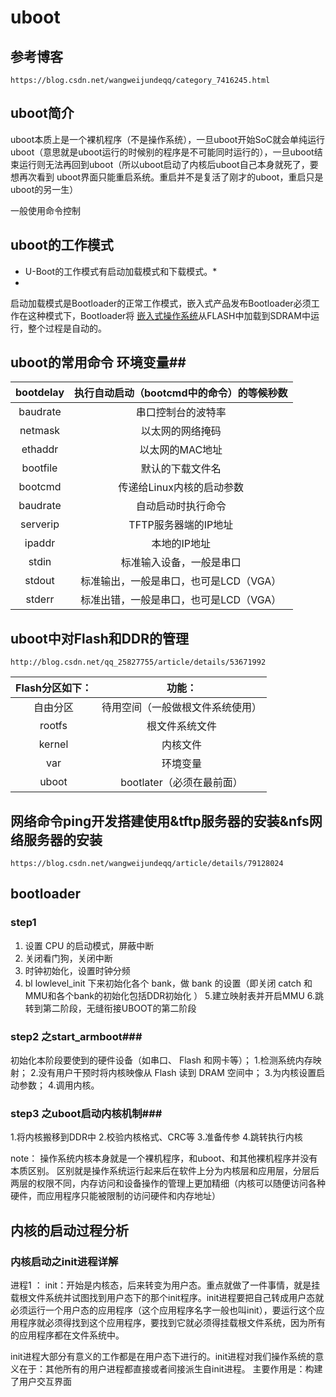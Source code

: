 # uboot #
## 参考博客 ##

	https://blog.csdn.net/wangweijundeqq/category_7416245.html
## uboot简介 ##

uboot本质上是一个裸机程序（不是操作系统），一旦uboot开始SoC就会单纯运行uboot（意思就是uboot运行的时候别的程序是不可能同时运行的），一旦uboot结束运行则无法再回到uboot（所以uboot启动了内核后uboot自己本身就死了，要想再次看到      uboot界面只能重启系统。重启并不是复活了刚才的uboot，重启只是uboot的另一生）

一般使用命令控制

## uboot的工作模式 ##

* U-Boot的工作模式有启动加载模式和下载模式。*
* 
启动加载模式是Bootloader的正常工作模式，嵌入式产品发布Bootloader必须工作在这种模式下，Bootloader将 [嵌入式操作系统](file:///h)从FLASH中加载到SDRAM中运行，整个过程是自动的。

## uboot的常用命令 环境变量##

| bootdelay |执行自动启动（bootcmd中的命令）的等候秒数|
| :---: |:---:| 
| baudrate |串口控制台的波特率|
| netmask |以太网的网络掩码|
| ethaddr |以太网的MAC地址|
| bootfile |默认的下载文件名|
| bootcmd |传递给Linux内核的启动参数|
| baudrate |自动启动时执行命令|
| serverip |TFTP服务器端的IP地址|
| ipaddr |本地的IP地址|
| stdin |标准输入设备，一般是串口|
| stdout |标准输出，一般是串口，也可是LCD（VGA）|
| stderr |标准出错，一般是串口，也可是LCD（VGA）|
## uboot中对Flash和DDR的管理 ##

 	http://blog.csdn.net/qq_25827755/article/details/53671992

| Flash分区如下： |功能：|
| :---: |:---:| 
| 自由分区 |待用空间（一般做根文件系统使用）|
| rootfs |根文件系统文件|
| kernel |内核文件|
| var |环境变量|
| uboot |bootlater（必须在最前面）|

## 网络命令ping开发搭建使用&tftp服务器的安装&nfs网络服务器的安装 ##
	https://blog.csdn.net/wangweijundeqq/article/details/79128024


## bootloader  ##

### step1 ###

1. 设置 CPU 的启动模式，屏蔽中断
2. 关闭看门狗，关闭中断
3. 时钟初始化，设置时钟分频
4. bl lowlevel_init 下来初始化各个 bank，做 bank 的设置（即关闭 catch 和 MMU和各个bank的初始化包括DDR初始化 ）
5.建立映射表并开启MMU
6.跳转到第二阶段，无缝衔接UBOOT的第二阶段

### step2 之start_armboot###

 初始化本阶段要使到的硬件设备（如串口、 Flash 和网卡等）；
1.检测系统内存映射；
2.没有用户干预时将内核映像从 Flash 读到 DRAM 空间中；
3.为内核设置启动参数；
4.调用内核。

### step3 之uboot启动内核机制###

1.将内核搬移到DDR中
2.校验内核格式、CRC等
3.准备传参
4.跳转执行内核

note：
  操作系统内核本身就是一个裸机程序，和uboot、和其他裸机程序并没有本质区别。
  区别就是操作系统运行起来后在软件上分为内核层和应用层，分层后两层的权限不同，内存访问和设备操作的管理上更加精细（内核可以随便访问各种硬件，而应用程序只能被限制的访问硬件和内存地址）



## 内核的启动过程分析 ##

### 内核启动之init进程详解 ###
进程1 ： init：开始是内核态，后来转变为用户态。重点就做了一件事情，就是挂载根文件系统并试图找到用户态下的那个init程序。init进程要把自己转成用户态就必须运行一个用户态的应用程序（这个应用程序名字一般也叫init），要运行这个应用程序就必须得找到这个应用程序，要找到它就必须得挂载根文件系统，因为所有的应用程序都在文件系统中。

init进程大部分有意义的工作都是在用户态下进行的。init进程对我们操作系统的意义在于：其他所有的用户进程都直接或者间接派生自init进程。
主要作用是：构建了用户交互界面





